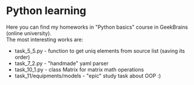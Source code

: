 <h1>Python learning</h1>

Here you can find my homeworks in "Python basics" course in GeekBrains (online university).<br>
The most interesting works are:
- task_5_5.py - function to get uniq elements from source list (saving its order)
- task_7_2.py - "handmade" yaml parser
- task_10_1.py - class Matrix for matrix math operations
- task_11/equipments/models - "epic" study task about OOP :)
